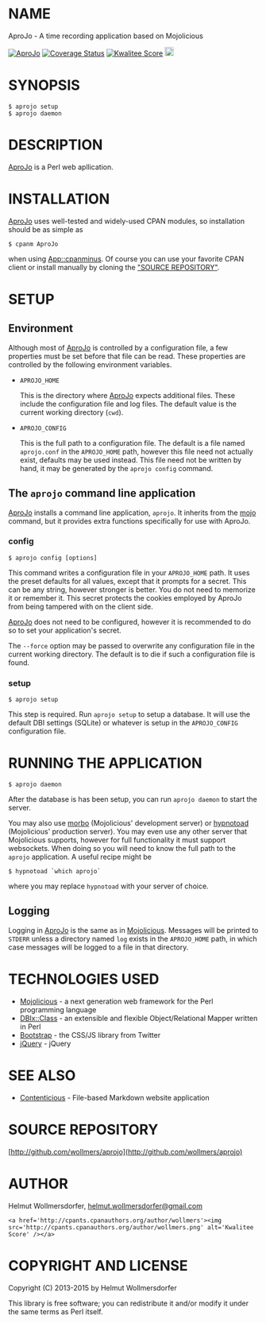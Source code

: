 # NAME

AproJo - A time recording application based on Mojolicious

<div>

</div>

<a href="https://travis-ci.org/wollmers/AproJo"><img src="https://travis-ci.org/wollmers/AproJo.png" alt="AproJo"></a>
<a href='https://coveralls.io/r/wollmers/AproJo?branch=master'><img src='https://coveralls.io/repos/wollmers/AproJo/badge.png?branch=master' alt='Coverage Status' /></a>
<a href='http://cpants.cpanauthors.org/dist/AproJo'><img src='http://cpants.cpanauthors.org/dist/AproJo.png' alt='Kwalitee Score' /></a>
<a href="http://badge.fury.io/pl/AproJo"><img src="https://badge.fury.io/pl/AproJo.svg" alt="CPAN version" height="18"></a>

# SYNOPSIS

    $ aprojo setup
    $ aprojo daemon

# DESCRIPTION

[AproJo](https://metacpan.org/pod/AproJo) is a Perl web apllication.

# INSTALLATION

[AproJo](https://metacpan.org/pod/AproJo) uses well-tested and widely-used CPAN modules, so installation should be as simple as

    $ cpanm AproJo

when using [App::cpanminus](https://metacpan.org/pod/App::cpanminus). Of course you can use your favorite CPAN client or install manually by cloning the ["SOURCE REPOSITORY"](#source-repository).

# SETUP

## Environment

Although most of [AproJo](https://metacpan.org/pod/AproJo) is controlled by a configuration file, a few properties must be set before that file can be read. These properties are controlled by the following environment variables.

- `APROJO_HOME`

    This is the directory where [AproJo](https://metacpan.org/pod/AproJo) expects additional files. These include the configuration file and log files. The default value is the current working directory (`cwd`).

- `APROJO_CONFIG`

    This is the full path to a configuration file. The default is a file named `aprojo.conf` in the `APROJO_HOME` path, however this file need not actually exist, defaults may be used instead. This file need not be written by hand, it may be generated by the `aprojo config` command.

## The `aprojo` command line application

[AproJo](https://metacpan.org/pod/AproJo) installs a command line application, `aprojo`. It inherits from the [mojo](https://metacpan.org/pod/mojo) command, but it provides extra functions specifically for use with AproJo.

### config

    $ aprojo config [options]

This command writes a configuration file in your `APROJO_HOME` path. It uses the preset defaults for all values, except that it prompts for a secret. This can be any string, however stronger is better. You do not need to memorize it or remember it. This secret protects the cookies employed by AproJo from being tampered with on the client side.

[AproJo](https://metacpan.org/pod/AproJo) does not need to be configured, however it is recommended to do so to set your application's secret. 

The `--force` option may be passed to overwrite any configuration file in the current working directory. The default is to die if such a configuration file is found.

### setup

    $ aprojo setup

This step is required. Run `aprojo setup` to setup a database. It will use the default DBI settings (SQLite) or whatever is setup in the `APROJO_CONFIG` configuration file.

# RUNNING THE APPLICATION

    $ aprojo daemon

After the database is has been setup, you can run `aprojo daemon` to start the server. 

You may also use [morbo](https://metacpan.org/pod/morbo) (Mojolicious' development server) or [hypnotoad](https://metacpan.org/pod/hypnotoad) (Mojolicious' production server). You may even use any other server that Mojolicious supports, however for full functionality it must support websockets. When doing so you will need to know the full path to the `aprojo` application. A useful recipe might be

    $ hypnotoad `which aprojo`

where you may replace `hypnotoad` with your server of choice.

## Logging

Logging in [AproJo](https://metacpan.org/pod/AproJo) is the same as in [Mojolicious](https://metacpan.org/pod/Mojolicious::Lite#Logging). Messages will be printed to `STDERR` unless a directory named `log` exists in the `APROJO_HOME` path, in which case messages will be logged to a file in that directory.

# TECHNOLOGIES USED

- [Mojolicious](http://mojolicio.us) - a next generation web framework for the Perl programming language
- [DBIx::Class](http://www.dbix-class.org/) - an extensible and flexible Object/Relational Mapper written in Perl
- [Bootstrap](http://twitter.github.com/bootstrap) - the CSS/JS library from Twitter
- [jQuery](http://jquery.com/) - jQuery

# SEE ALSO

- [Contenticious](https://metacpan.org/pod/Contenticious) - File-based Markdown website application

# SOURCE REPOSITORY

[http://github.com/wollmers/aprojo](http://github.com/wollmers/aprojo)

# AUTHOR

Helmut Wollmersdorfer, <helmut.wollmersdorfer@gmail.com>

<div>

    <a href='http://cpants.cpanauthors.org/author/wollmers'><img src='http://cpants.cpanauthors.org/author/wollmers.png' alt='Kwalitee Score' /></a>
</div>

# COPYRIGHT AND LICENSE

Copyright (C) 2013-2015 by Helmut Wollmersdorfer

This library is free software; you can redistribute it and/or modify
it under the same terms as Perl itself.
